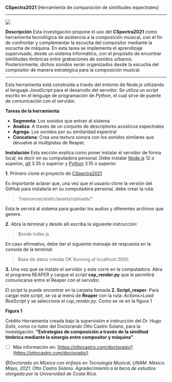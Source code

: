 
**CSpectra2021**
[Herramienta de comparación de similitudes espectrales]
***

![](https://ottocastro.com/doctorado/images/cspectra.jpg)

**Descripción**
Esta investigación propone el uso del **CSpectra2021** como herramienta tecnológica de asistencia a la composición musical, con el fin de confrontar y complementar la escucha del compositor mediante la escucha de máquina. En esta tarea se implementa el aprendizaje supervisado, desde un sistema informático, con el propósito de encontrar similitudes tímbricas entre grabaciones de sonidos urbanos. Posteriormente, dichos sonidos serán organizados desde la escucha del compositor de manera estratégica para la composición musical.

***
Esta herramienta está construida a través del entorno de *Node.js* utilizando el lenguaje *JavaScript* para el desarrollo del servidor. Se utiliza un *script* escrito en el lenguaje de programación de *Python*, el cual sirve de puente de comunicación con el servidor. 

**Tareas de la herramienta**

- **Segmenta**:
Los sonidos que entran al sistema
- **Analiza**:
A través de un conjunto de descriptores acústicos espectrales 
- **Agrega**: 
Los sonidos por su similaridad espectral
- **Concatena**: 
Crea una textura sonora con los sonidos similares que devuelve al multipistas de Reaper. 

**Instalación**
Esta sección explica como poner instalar el servidor de forma local, es decir en su computadora personal. Debe instalar [Node.js](https://nodejs.org/) 12 o superior, [git](https://git-scm.com/downloads) 3.35 o superior y [Python](https://www.python.org/downloads/) 3.10 o superior

**1.** Primero clone el proyecto de [CSpectra2021](https://github.com/mat2021/CSPECTRA2021)

Es importante aclarar que, una vez que el usuario clone la versión del GitHub para instalarla en su computadora personal, debe crear la ruta: 
>“/resources/static/assets/uploads/”.

Esta le servirá al sistema para guardar los audios y diferentes archivos que genere.

**2.** Abra la terminal y desde allí escriba la siguiente instrucción:

>$node index.js

En caso afirmativo, debe dar el siguiente mensaje de respuesta en la consola de la terminal:

>Base de datos creada OK
>Running at localhost:3000

**3.** Una vez que se instaló el servidor y este corre en la computadora. Abra el programa REAPER y cargue el *script*  **csp_render.py** que le permitirá comunicarse entre el Reaper con el servidor.

El *script* lo puede encontrar en la carpeta llamada **2. Script_reaper**. Para cargar este *script*, se va al menú de **Reaper** con la ruta: *Actions>Load ReaScript* y se selecciona el *csp_render.py*. Como se ve en la figura 1

**Figura 1**







Crédito
Herramienta creada bajo la supervisión e instrucción del *Dr. Hugo Solís*, como co-tutor del Doctorando Otto Castro Solano, para la investigación: **"Estrategias de composición a través de la similitud tímbrica mediante la sinergia entre compositor y máquina"**.


 - [ ] Más información en:
 [https://ottocastro.com/doctorado/](https://ottocastro.com/doctorado/)

*@Doctorado en Música con énfasis en Tecnología Musical, UNAM. México. Mayo, 2021. Otto Castro Solano. Agradecimiento a la beca de estudios otorgada por la Universidad de Costa Rica.*
